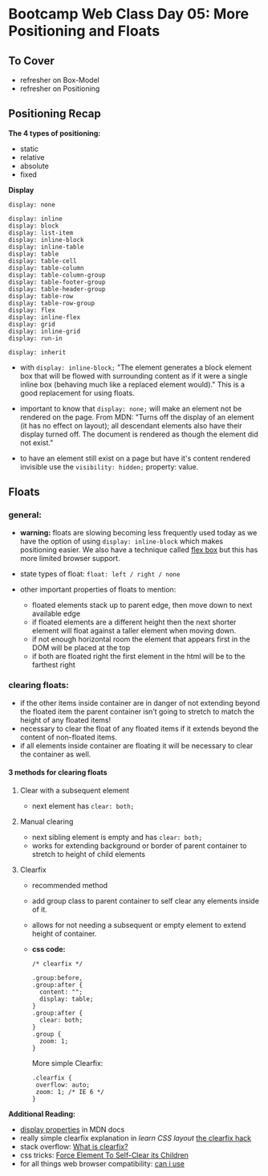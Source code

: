 Bootcamp Web Class Day 05: More Positioning and Floats
=======
## To Cover

- refresher on Box-Model
- refresher on Positioning

## Positioning Recap
__The 4 types of positioning:__

- static
- relative
- absolute
- fixed

__Display__

```
display: none

display: inline
display: block
display: list-item
display: inline-block
display: inline-table
display: table
display: table-cell
display: table-column
display: table-column-group
display: table-footer-group
display: table-header-group
display: table-row
display: table-row-group
display: flex
display: inline-flex
display: grid
display: inline-grid
display: run-in

display: inherit
```

- with `display: inline-block;` "The element generates a block element box that will be flowed with surrounding content as if it were a single inline box (behaving much like a replaced element would)." This is a good replacement for using floats.

- important to know that `display: none;` will make an element not be rendered on the page. From MDN: 
  "Turns off the display of an element (it has no effect on layout); all descendant elements also have their display turned off. The document is rendered as though the element did not exist."
  
- to have an element still exist on a page but have it's content rendered invisible use the `visibility: hidden;` property: value.


## Floats

### general:
- __warning:__ floats are slowing becoming less frequently used today as we have the option of using `display: inline-block` which makes positioning easier. We also have a technique called [flex box](https://developer.mozilla.org/en-US/docs/Web/Guide/CSS/Flexible_boxes) but this has more limited browser support.

- state types of float: `float: left / right / none`
- other important properties of floats to mention:
  - floated elements stack up to parent edge, then move down to next available edge
  - if floated elements are a different height then the next shorter element will float against a taller element when moving down.
  - if not enough horizontal room the element that appears first in the DOM will be placed at the top
  - if both are floated right the first element in the html will be to the farthest right

### clearing floats:
  - if the other items inside container are in danger of not extending beyond the floated item the parent container isn’t going to stretch to match the height of any floated items!
  - necessary to clear the float of any floated items if it extends beyond the content of non-floated items.
  - if all elements inside container are floating it will be necessary to clear the container as well.

#### 3 methods for clearing floats
1. Clear with a subsequent element
   - next element has `clear: both;`

2. Manual clearing
   - next sibling element is empty and has `clear: both;`
   - works for extending background or border of parent container to stretch to height of child elements

3. Clearfix
   - recommended method
   - add group class to parent container to self clear any elements inside of it.
   - allows for not needing a subsequent or empty element to extend height of container.
   - __css code:__

      ```
      /* clearfix */
        
      .group:before,
      .group:after {
        content: "";
        display: table;
      }
      .group:after {
        clear: both;
      }
      .group {
        zoom: 1;
      }
      ```
      More simple Clearfix:
 
		```
		.clearfix {
		 overflow: auto;
		 zoom: 1; /* IE 6 */
		}
		```

__Additional Reading:__

- [display properties](https://developer.mozilla.org/en-US/docs/Web/CSS/display) in MDN docs
- really simple clearfix explanation in _learn CSS layout_ [the clearfix hack](http://learnlayout.com/clearfix.html)
- stack overflow: [What is clearfix?](http://stackoverflow.com/questions/8554043/what-is-clearfix) 
- css tricks: [Force Element To Self-Clear its Children](http://css-tricks.com/snippets/css/clear-fix/)
- for all things web browser compatibility: [can i use](http://caniuse.com/)